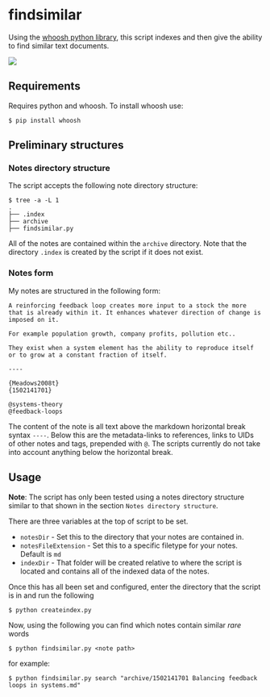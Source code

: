 # findsimilar

Using the [whoosh python library](https://pythonhosted.org/Whoosh/intro.html), this script indexes and then give the ability to find similar text documents.

![](http://i.imgur.com/LXUs3VB.png)

## Requirements
Requires python and whoosh. To install whoosh use:

	$ pip install whoosh

	
## Preliminary structures
### Notes directory structure
The script accepts the following note directory structure:

	$ tree -a -L 1
	.
	├── .index
	├── archive
	├── findsimilar.py

All of the notes are contained within the `archive` directory. Note that the directory `.index` is created by the script if it does not exist.

### Notes form
My notes are structured in the following form:

	A reinforcing feedback loop creates more input to a stock the more that is already within it. It enhances whatever direction of change is imposed on it.
	
	For example population growth, company profits, pollution etc..
	
	They exist when a system element has the ability to reproduce itself or to grow at a constant fraction of itself.
	
	----
	
	{Meadows2008t}
	{1502141701}
	
	@systems-theory
	@feedback-loops

The content of the note is all text above the markdown horizontal break syntax `----`. Below this are the metadata-links to references, links to UIDs of other notes and tags, prepended with `@`. The scripts currently do not take into account anything below the horizontal break.

## Usage
**Note**: The script has only been tested using a notes directory structure similar to that shown in the section `Notes directory structure`.

There are three variables at the top of script to be set.

- `notesDir` - Set this to the directory that your notes are contained in.
- `notesFileExtension` - Set this to a specific filetype for your notes. Default is `md`
- `indexDir` - That folder will be created relative to where the script is located and contains all of the indexed data of the notes.

Once this has all been set and configured, enter the directory that the script is in and run the following

	$ python createindex.py
	
Now, using the following you can find which notes contain similar _rare_ words

	$ python findsimilar.py <note path>
	
for example:

	$ python findsimilar.py search "archive/1502141701 Balancing feedback loops in systems.md"
